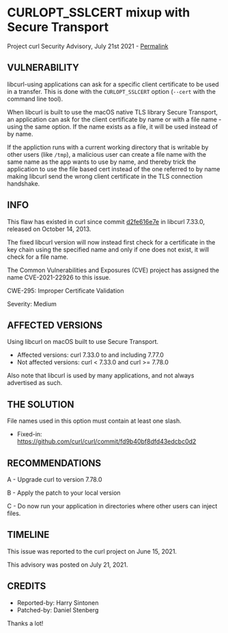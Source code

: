 CURLOPT_SSLCERT mixup with Secure Transport
===========================================

Project curl Security Advisory, July 21st 2021 -
[Permalink](https://curl.se/docs/CVE-2021-22926.html)

VULNERABILITY
-------------

libcurl-using applications can ask for a specific client certificate to be
used in a transfer. This is done with the `CURLOPT_SSLCERT` option (`--cert`
with the command line tool).

When libcurl is built to use the macOS native TLS library Secure Transport, an
application can ask for the client certificate by name or with a file name -
using the same option. If the name exists as a file, it will be used instead
of by name.

If the appliction runs with a current working directory that is writable by
other users (like `/tmp`), a malicious user can create a file name with the
same name as the app wants to use by name, and thereby trick the application
to use the file based cert instead of the one referred to by name making
libcurl send the wrong client certificate in the TLS connection handshake.

INFO
----

This flaw has existed in curl since commit
[d2fe616e7e](https://github.com/curl/curl/commit/d2fe616e7e) in libcurl
7.33.0, released on October 14, 2013.

The fixed libcurl version will now instead first check for a certificate in
the key chain using the specified name and only if one does not exist, it will
check for a file name.

The Common Vulnerabilities and Exposures (CVE) project has assigned the name
CVE-2021-22926 to this issue.

CWE-295: Improper Certificate Validation

Severity: Medium

AFFECTED VERSIONS
-----------------

Using libcurl on macOS built to use Secure Transport.

- Affected versions: curl 7.33.0 to and including 7.77.0
- Not affected versions: curl < 7.33.0 and curl >= 7.78.0

Also note that libcurl is used by many applications, and not always advertised
as such.

THE SOLUTION
------------

File names used in this option must contain at least one slash.

- Fixed-in: https://github.com/curl/curl/commit/fd9b40bf8dfd43edcbc0d2

RECOMMENDATIONS
--------------

 A - Upgrade curl to version 7.78.0

 B - Apply the patch to your local version
 
 C - Do now run your application in directories where other users can inject
     files.

TIMELINE
--------

This issue was reported to the curl project on June 15, 2021.

This advisory was posted on July 21, 2021.

CREDITS
-------

- Reported-by: Harry Sintonen
- Patched-by: Daniel Stenberg

Thanks a lot!
